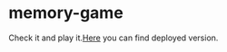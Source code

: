 # memory-game

Check it and play it.<a href="https://memory-gamesss.netlify.app/">Here</a> you can find deployed version.


